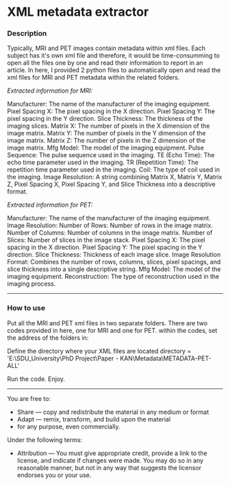 # XML metadata extractor

### Description
Typically, MRI and PET images contain metadata within xml files. Each subject has it's own xml file and therefore, it would be time-consumming to open all the files one by one and read their information to report in an article.
In here, I provided 2 python files to automatiically open and read the xml files for MRI and PET metadata within the related folders.

*Extracted information for MRI:*

Manufacturer: The name of the manufacturer of the imaging equipment.
Pixel Spacing X: The pixel spacing in the X direction.
Pixel Spacing Y: The pixel spacing in the Y direction.
Slice Thickness: The thickness of the imaging slices.
Matrix X: The number of pixels in the X dimension of the image matrix.
Matrix Y: The number of pixels in the Y dimension of the image matrix.
Matrix Z: The number of pixels in the Z dimension of the image matrix.
Mfg Model: The model of the imaging equipment.
Pulse Sequence: The pulse sequence used in the imaging.
TE (Echo Time): The echo time parameter used in the imaging.
TR (Repetition Time): The repetition time parameter used in the imaging.
Coil: The type of coil used in the imaging.
Image Resolution: A string combining Matrix X, Matrix Y, Matrix Z, Pixel Spacing X, Pixel Spacing Y, and Slice Thickness into a descriptive format.

*Extracted information for PET:*

Manufacturer: The name of the manufacturer of the imaging equipment.
Image Resolution:
Number of Rows: Number of rows in the image matrix.
Number of Columns: Number of columns in the image matrix.
Number of Slices: Number of slices in the image stack.
Pixel Spacing X: The pixel spacing in the X direction.
Pixel Spacing Y: The pixel spacing in the Y direction.
Slice Thickness: Thickness of each image slice.
Image Resolution Format: Combines the number of rows, columns, slices, pixel spacings, and slice thickness into a single descriptive string.
Mfg Model: The model of the imaging equipment.
Reconstruction: The type of reconstruction used in the imaging process.

---

### How to use
Put all the MRI and PET xml files in two separate folders. There are two codes provided in here, one for MRI and one for PET.
within the codes, set the address of the folders in:

Define the directory where your XML files are located
directory = 'E:\SDU_University\PhD Project\Paper - KAN\Metadata\METADATA-PET-ALL'

Run the code.
Enjoy.

---
You are free to:
- Share — copy and redistribute the material in any medium or format
- Adapt — remix, transform, and build upon the material
- for any purpose, even commercially.

Under the following terms:
- Attribution — You must give appropriate credit, provide a link to the license, and indicate if changes were made. You may do so in any reasonable manner, but not in any way that suggests the licensor endorses you or your use.
